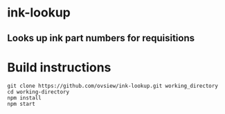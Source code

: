 # ink-lookup
## Looks up ink part numbers for requisitions

# Build instructions
```
git clone https://github.com/ovsiew/ink-lookup.git working_directory
cd working-directory
npm install
npm start
```